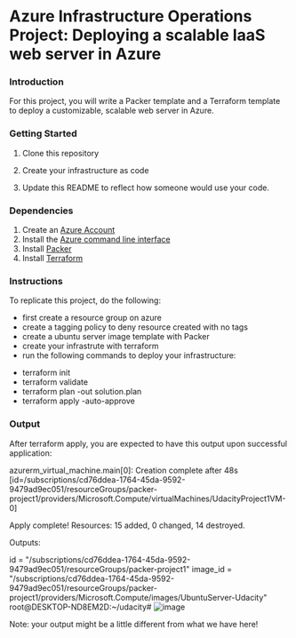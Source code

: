 # Azure Infrastructure Operations Project: Deploying a scalable IaaS web server in Azure

### Introduction
For this project, you will write a Packer template and a Terraform template to deploy a customizable, scalable web server in Azure.

### Getting Started
1. Clone this repository

2. Create your infrastructure as code

3. Update this README to reflect how someone would use your code.

### Dependencies
1. Create an [Azure Account](https://portal.azure.com) 
2. Install the [Azure command line interface](https://docs.microsoft.com/en-us/cli/azure/install-azure-cli?view=azure-cli-latest)
3. Install [Packer](https://www.packer.io/downloads)
4. Install [Terraform](https://www.terraform.io/downloads.html)

### Instructions
To replicate this project, do the following:
* first create a resource group on azure
* create a tagging policy to deny resource created with no tags
* create a ubuntu server image template with Packer
* create your infrastrute with terraform
* run the following commands to deploy your infrastructure:
- terraform init
- terraform validate
- terraform plan -out solution.plan
- terraform apply -auto-approve

### Output
After terraform apply, you are expected to have this output upon successful application:

azurerm_virtual_machine.main[0]: Creation complete after 48s [id=/subscriptions/cd76ddea-1764-45da-9592-9479ad9ec051/resourceGroups/packer-project1/providers/Microsoft.Compute/virtualMachines/UdacityProject1VM-0]

Apply complete! Resources: 15 added, 0 changed, 14 destroyed.

Outputs:

id = "/subscriptions/cd76ddea-1764-45da-9592-9479ad9ec051/resourceGroups/packer-project1"
image_id = "/subscriptions/cd76ddea-1764-45da-9592-9479ad9ec051/resourceGroups/packer-project1/providers/Microsoft.Compute/images/UbuntuServer-Udacity"
root@DESKTOP-ND8EM2D:~/udacity#
![image](https://user-images.githubusercontent.com/54482726/184457389-fc915014-0f77-4175-81d4-402242a5d94b.png)


Note: your output might be a little different from what we have here!
